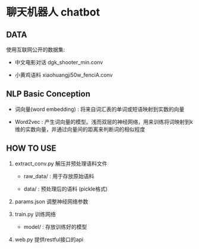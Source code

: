 # 聊天机器人 chatbot

## DATA

使用互联网公开的数据集:

* 中文电影对话 dgk_shooter_min.conv

* 小黄鸡语料 xiaohuangji50w_fenciA.conv

## NLP Basic Conception

* 词向量(word embedding) : 将来自词汇表的单词或短语映射到实数的向量

* Word2vec : 产生词向量的模型。浅而双层的神经网络，用来训练将词映射到k维的实数向量，并通过向量间的距离来判断词的相似程度

## HOW TO USE

1. extract_conv.py 解压并预处理语料文件

    * raw_data/ : 用于存放原始语料
    
    * data/ : 预处理后的语料 (pickle格式)
    
2. params.json 调整神经网络参数

3. train.py 训练网络

    * model/ : 存放训练好的模型

4. web.py 提供restful接口的api